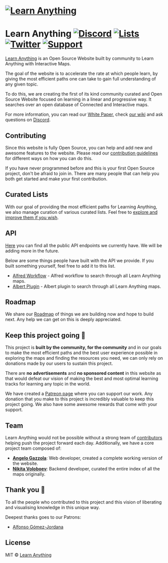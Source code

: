 # [![Learn Anything](media/header.png)](https://learn-anything.xyz/)

# Learn Anything [![Discord](https://img.shields.io/badge/chat-Discord-purple.svg)](https://discord.gg/KKYdWjt) [![Lists](https://img.shields.io/badge/Curated%20Lists-📒-blue.svg)](https://github.com/learn-anything/curated-lists#readme) [![Twitter](https://img.shields.io/twitter/follow/learnanything_.svg?style=social&label=Follow&style=flat-square)](https://twitter.com/learnanything_) [![Support](https://img.shields.io/badge/Support%20Us-💗-ff69b4.svg)](https://www.patreon.com/learnanything)

[Learn Anything](https://learn-anything.xyz/) is an Open Source Website built by community to Learn Anything with Interactive Maps.

The goal of the website is to accelerate the rate at which people learn, by giving the most efficient paths one can take to gain full understanding of any given topic.

To do this, we are creating the first of its kind community curated and Open Source Website focused on learning in a linear and progressive way. It searches over an open database of Connected and Interactive maps.

For more information, you can read our [White Paper](https://github.com/learn-anything/learn-anything/wiki/White-Paper), check [our wiki](https://github.com/learn-anything/learn-anything/wiki) and ask questions on [Discord](https://discord.gg/KKYdWjt).

## Contributing
Since this website is fully Open Source, you can help and add new and awesome features to the website. Please read our [contribution guidelines](CONTRIBUTING.md#readme) for different ways on how you can do this.

If you have never programmed before and this is your first Open Source project, don't be afraid to join in. There are many people that can help you both get started and make your first contribution.

## Curated Lists
With our goal of providing the most efficient paths for Learning Anything, we also manage curation of various curated lists. Feel free to [explore and improve them if you wish](https://github.com/learn-anything/curated-lists#readme).

## API
[Here](http://docs.learn-anything.xyz) you can find all the public API endpoints we currently have. We will be adding more in the future.

Below are some things people have built with the API we provide. If you built something yourself, feel free to add it to this list.
- [Alfred Workflow](https://github.com/nikitavoloboev/alfred-learn-anything) - Alfred workflow to search through all Learn Anything maps.
- [Albert Plugin](https://github.com/nglgzz/albert-plugins) - Albert plugin to search through all Learn Anything maps.

## Roadmap
We share our [Roadmap](https://github.com/learn-anything/learn-anything/wiki/Roadmap) of things we are building now and hope to build next. Any help we can get on this is deeply appreciated.

## Keep this project going 💜
This project is **built by the community, for the community** and in our goals to make the most efficient paths and the best user experience possible in exploring the maps and finding the resources you need, we can only rely on donations made by our users to sustain this project.

There are **no advertisements** and **no sponsored content** in this website as that would defeat our vision of making the best and most optimal learning tracks for learning any topic in the world.

We have created a [Patreon page](https://www.patreon.com/learnanything) where you can support our work. Any donation that you make to this project is incredibly valuable to keep this project going. We also have some awesome rewards that come with your support.

## Team
Learn Anything would not be possible without a strong team of [contributors](../../contributors) helping push the project forward each day. Additionally, we have a core project team composed of:
- [**Angelo Gazzola**](https://github.com/nglgzz): Web developer, created a complete working version of the website.
- [**Nikita Voloboev**](https://github.com/nikitavoloboev): Backend developer, curated the entire index of all the maps originally.

## Thank you 💜
To all the people who contributed to this project and this vision of liberating and visualising knowledge in this unique way.

Deepest thanks goes to our Patrons:
- [Alfonso Gómez-Jordana](https://twitter.com/alfongj)

## License
MIT © [Learn Anything](https://learn-anything.xyz)
